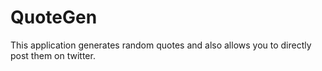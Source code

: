 # QuoteGen
 This application generates random quotes and also allows you to directly post them on twitter.
